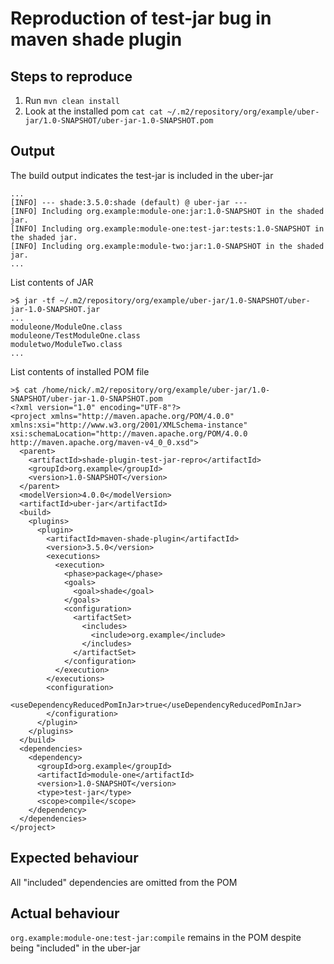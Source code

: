 # Reproduction of test-jar bug in maven shade plugin

## Steps to reproduce
1. Run `mvn clean install`
2. Look at the installed pom `cat cat ~/.m2/repository/org/example/uber-jar/1.0-SNAPSHOT/uber-jar-1.0-SNAPSHOT.pom`


## Output
The build output indicates the test-jar is included in the uber-jar
```shell
...
[INFO] --- shade:3.5.0:shade (default) @ uber-jar ---
[INFO] Including org.example:module-one:jar:1.0-SNAPSHOT in the shaded jar.
[INFO] Including org.example:module-one:test-jar:tests:1.0-SNAPSHOT in the shaded jar.
[INFO] Including org.example:module-two:jar:1.0-SNAPSHOT in the shaded jar.
...
```

List contents of JAR
```shell
>$ jar -tf ~/.m2/repository/org/example/uber-jar/1.0-SNAPSHOT/uber-jar-1.0-SNAPSHOT.jar 
...
moduleone/ModuleOne.class
moduleone/TestModuleOne.class
moduletwo/ModuleTwo.class
...
```

List contents of installed POM file
```shell
>$ cat /home/nick/.m2/repository/org/example/uber-jar/1.0-SNAPSHOT/uber-jar-1.0-SNAPSHOT.pom 
<?xml version="1.0" encoding="UTF-8"?>
<project xmlns="http://maven.apache.org/POM/4.0.0" xmlns:xsi="http://www.w3.org/2001/XMLSchema-instance" xsi:schemaLocation="http://maven.apache.org/POM/4.0.0 http://maven.apache.org/maven-v4_0_0.xsd">
  <parent>
    <artifactId>shade-plugin-test-jar-repro</artifactId>
    <groupId>org.example</groupId>
    <version>1.0-SNAPSHOT</version>
  </parent>
  <modelVersion>4.0.0</modelVersion>
  <artifactId>uber-jar</artifactId>
  <build>
    <plugins>
      <plugin>
        <artifactId>maven-shade-plugin</artifactId>
        <version>3.5.0</version>
        <executions>
          <execution>
            <phase>package</phase>
            <goals>
              <goal>shade</goal>
            </goals>
            <configuration>
              <artifactSet>
                <includes>
                  <include>org.example</include>
                </includes>
              </artifactSet>
            </configuration>
          </execution>
        </executions>
        <configuration>
          <useDependencyReducedPomInJar>true</useDependencyReducedPomInJar>
        </configuration>
      </plugin>
    </plugins>
  </build>
  <dependencies>
    <dependency>
      <groupId>org.example</groupId>
      <artifactId>module-one</artifactId>
      <version>1.0-SNAPSHOT</version>
      <type>test-jar</type>
      <scope>compile</scope>
    </dependency>
  </dependencies>
</project>
```

## Expected behaviour
All "included" dependencies are omitted from the POM

## Actual behaviour
`org.example:module-one:test-jar:compile` remains in the POM despite being "included" in the uber-jar